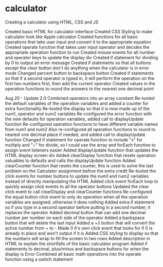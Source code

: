 # calculator

Creating a calculator using HTML, CSS and JS

Created basic HTML for calculator interface
Created CSS Styling to make calculator look like Apple calculator
Created functions for all basic operations that take user input and convert it to the appropriate equation
Created operate function that takes user input operator and decides the appropriate operation function to run
Created mouse events for all number and operator keys to update the display div
Created if statement for dividing by 0 to output an error message
Created if statements so that all buttons except the clear button don't do anything when the calculator is in error mode
Changed percent button to backspace button
Created if statements so that if a second operator is typed in, it will perform the operation on the first two numbers first, then add the current operator
Created values in the operation functions to round the answers to the nearest one decimal point

Aug 20 - Update 2.0
Combined operators into an array constant
Re-tooled the default variables of the operation variables and added a counter for extra functionality
Re-tooled the display so that it is now made up of the num1, operator and num2 variables
Re-configured the error function with the new defaults for operation variables, added call to displayUpdate function
Re-configured operation functions to have different variable names from num1 and num2
Also re-configured all operation functions to round to nearest one decimal place if needed, and added call to displayUpdate function
Changed if statement for operate function to include "x" for multiply and "÷" for divide, so I could use the array and forEach function to assign event listeners easier
Added displayUpdate function that updates the HTML display screen div
Added clearDisplay function that resets operation valuables to defaults and calls the displayUpdate function
Added clearCounter function that resets the counter, this is used to solve the last problem on the Calculator assignment before the extra credit
Re-tooled the click events for number buttons to update the num1 and num2 variables instead of directly manipulating the HTML
Added click event forEach loop to quickly assign click events to all the operator buttons
Updated the clear click event to call clearDisplay and clearCounter functions
Re-configured the equal button click event to only do operation when all the operation variables are assigned, otherwise it does nothing
Added extra if statement so if you type in a second operator before putting in a second number, it replaces the operator
Added decimal button that can add one decimal number per number on each side of the operator
Added a backspace button that will delete the last input
Added a +/i button that will convert the active number from + to -
Made 0 it's own click event that looks for if 0 is already in place and won't output if it is
Added CSS styling to display so that the numbers will wrap to fill the screen in two rows
Added description in HTML to explain the shortfalls of the basic calculator program
Added if statements to decimal, plus/minus and backspace buttons for when the display is Error
Combined all basic math operations into the operate function using a switch statement